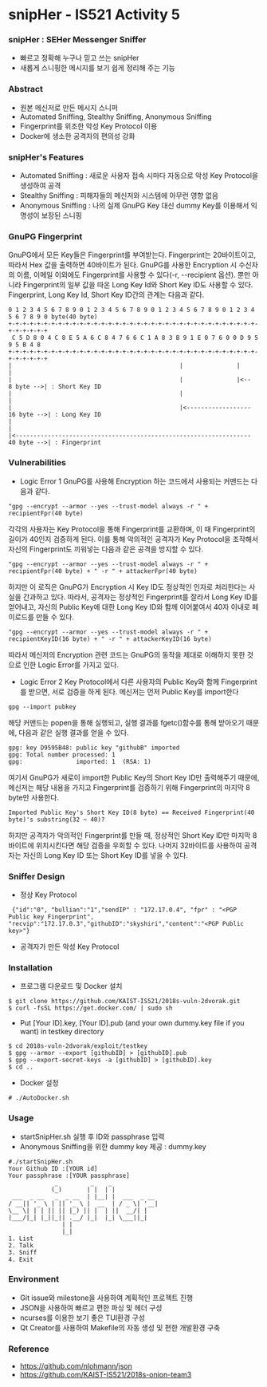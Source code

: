 # snipHer - IS521 Activity 5

### snipHer : SEHer Messenger Sniffer
- 빠르고 정확해 누구나 믿고 쓰는 snipHer
- 새롭게 스니핑한 메시지를 보기 쉽게 정리해 주는 기능

### Abstract
- 원본 메신저로 만든 메시지 스니퍼
- Automated Sniffing, Stealthy Sniffing, Anonymous Sniffing
- Fingerprint를 위조한 악성 Key Protocol 이용
- Docker에 생소한 공격자의 편의성 강화

### snipHer's Features
- Automated Sniffing : 새로운 사용자 접속 시마다 자동으로 악성 Key Protocol을 생성하여 공격
- Stealthy Sniffing : 피해자들의 메신저와 시스템에 아무런 영향 없음
- Anonymous Sniffing : 나의 실제 GnuPG Key 대신 dummy Key를 이용해서 익명성이 보장된 스니핑

### GnuPG Fingerprint
GnuPG에서 모든 Key들은 Fingerprint를 부여받는다. Fingerprint는 20바이트이고, 따라서 Hex 값을 출력하면 40바이트가 된다. GnuPG를 사용한 Encryption 시 수신자의 이름, 이메일 이외에도 Fingerprint를 사용할 수 있다(-r, --recipient 옵션). 뿐만 아니라 Fingerprint의 일부 값을 따온 Long Key Id와 Short Key ID도 사용할 수 있다. Fingerprint, Long Key Id, Short Key ID간의 관계는 다음과 같다.
```
0 1 2 3 4 5 6 7 8 9 0 1 2 3 4 5 6 7 8 9 0 1 2 3 4 5 6 7 8 9 0 1 2 3 4 5 6 7 8 9 0 byte(40 byte)
+-+-+-+-+-+-+-+-+-+-+-+-+-+-+-+-+-+-+-+-+-+-+-+-+-+-+-+-+-+-+-+-+-+-+-+-+-+-+-+-+
 C 5 D 8 0 4 C 8 E 5 A 6 C 8 4 7 6 6 C 1 A 8 3 B 9 1 E 0 7 6 0 0 D 9 5 9 5 B 4 8
+-+-+-+-+-+-+-+-+-+-+-+-+-+-+-+-+-+-+-+-+-+-+-+-+-+-+-+-+-+-+-+-+-+-+-+-+-+-+-+-+
|                                               |               |               |
|                                               |               |<--  8 byte -->| : Short Key ID
|                                               |                               |
|                                               |<------------------ 16 byte -->| : Long Key ID
|                                                                               |
|<------------------------------------------------------------------ 40 byte -->| : Fingerprint
```

### Vulnerabilities
- Logic Error 1
GnuPG를 사용해 Encryption 하는 코드에서 사용되는 커맨드는 다음과 같다.
```
"gpg --encrypt --armor --yes --trust-model always -r " + recipientFpr(40 byte)
```
각각의 사용자는 Key Protocol을 통해 Fingerprint를 교환하며, 이 때 Fingerprint의 길이가 40인지 검증하게 된다. 이를 통해 악의적인 공격자가 Key Protocol을 조작해서 자신의 Fingerprint도 끼워넣는 다음과 같은 공격을 방지할 수 있다.
```
"gpg --encrypt --armor --yes --trust-model always -r " + recipientFpr(40 byte) + " -r " + attackerFpr(40 byte)
```
하지만 이 로직은 GnuPG가 Encryption 시 Key ID도 정상적인 인자로 처리한다는 사실을 간과하고 있다. 따라서, 공격자는 정상적인 Fingerprint를 잘라서 Long Key ID를 얻어내고, 자신의 Public Key에 대한 Long Key ID와 함께 이어붙여서 40자 이내로 페이로드를 만들 수 있다.
```
"gpg --encrypt --armor --yes --trust-model always -r " + recipientKeyID(16 byte) + " -r " + attackerKeyID(16 byte)
```
따라서 메신저의 Encryption 관련 코드는 GnuPG의 동작을 제대로 이해하지 못한 것으로 인한 Logic Error를 가지고 있다.

- Logic Error 2
Key Protocol에서 다른 사용자의 Public Key와 함께 Fingerprint를 받으면, 서로 검증을 하게 된다.
메신저는 먼저 Public Key를 import한다
```
gpg --import pubkey
```
해당 커맨드는 popen을 통해 실행되고, 실행 결과를 fgetc()함수를 통해 받아오기 때문에, 다음과 같은 실행 결과를 얻을 수 있다.
```
gpg: key D9595B48: public key "githubB" imported
gpg: Total number processed: 1
gpg:               imported: 1  (RSA: 1)
```
여기서 GnuPG가 새로이 import한 Public Key의 Short Key ID만 출력해주기 때문에, 메신저는 해당 내용을 가지고 Fingerprint를 검증하기 위해 Fingerprint의 마지막 8 byte만 사용한다.
```
Imported Public Key's Short Key ID(8 byte) == Received Fingerprint(40 byte)'s substring(32 ~ 40)?
```
하지만 공격자가 악의적인 Fingerprint를 만들 때, 정상적인 Short Key ID만 마지막 8바이트에 위치시킨다면 해당 검증을 우회할 수 있다. 나머지 32바이트를 사용하여 공격자는 자신의 Long Key ID 또는 Short Key ID를 넣을 수 있다.

### Sniffer Design

- 정상 Key Protocol
```  
 {"id":"0", "bullian":"1","sendIP" : "172.17.0.4", "fpr" : "<PGP Public key Fingerprint", "recvip":"172.17.0.3","githubID":"skyshiri","content":"<PGP Public key>"}
```
- 공격자가 만든 악성 Key Protocol

### Installation
- 프로그램 다운로드 및 Docker 설치
```
$ git clone https://github.com/KAIST-IS521/2018s-vuln-2dvorak.git
$ curl -fsSL https://get.docker.com/ | sudo sh
```
- Put [Your ID].key, [Your ID].pub (and your own dummy.key file if you want) in testkey directory
```
$ cd 2018s-vuln-2dvorak/exploit/testkey  
$ gpg --armor --export [githubID] > [githubID].pub
$ gpg --export-secret-keys -a [githubID] > [githubID].key
$ cd ..
```
- Docker 설정
```
# ./AutoDocker.sh
```

### Usage
- startSnipHer.sh 실행 후 ID와 passphrase 입력
- Anonymous Sniffing을 위한 dummy key 제공 : dummy.key
```
#./startSnipHer.sh
Your Github ID :[YOUR id]
Your passphrase :[YOUR passphrase]
             _         _    _             
            (_)       | |  | |            
 ___  _ __   _  _ __  | |__| |  ___  _ __ 
/ __|| '_ \ | || '_ \ |  __  | / _ \| '__|
\__ \| | | || || |_) || |  | ||  __/| |   
|___/|_| |_||_|| .__/ |_|  |_| \___||_|   
               | |                        
               |_|                          
1. List
2. Talk
3. Sniff
4. Exit
```

### Environment
- Git issue와 milestone을 사용하여 계획적인 프로젝트 진행
- JSON을 사용하여 빠르고 편한 파싱 및 헤더 구성
- ncurses를 이용한 보기 좋은 TUI환경 구성
- Qt Creator를 사용하여 Makefile의 자동 생성 및 편한 개발환경 구축

### Reference
 - https://github.com/nlohmann/json
 - https://github.com/KAIST-IS521/2018s-onion-team3
